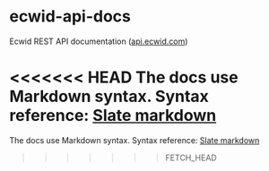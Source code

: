 ecwid-api-docs
==============

Ecwid REST API documentation ([api.ecwid.com](http://api.ecwid.com))

<<<<<<< HEAD
The docs use Markdown syntax. Syntax reference: [Slate markdown](https://github.com/tripit/slate/wiki/Markdown-Syntax)
=======
The docs use Markdown syntax. Syntax reference: [Slate markdown](https://github.com/tripit/slate/wiki/Markdown-Syntax)
>>>>>>> FETCH_HEAD
